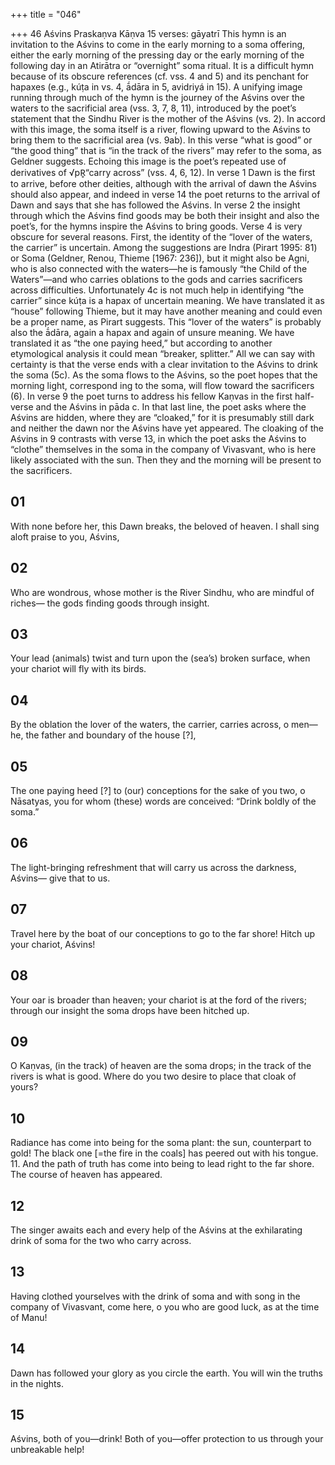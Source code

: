 +++
title = "046"

+++
46
Aśvins
Praskaṇva Kāṇva
15 verses: gāyatrī
This hymn is an invitation to the Aśvins to come in the early morning to a soma  offering, either the early morning of the pressing day or the early morning of  the following day in an Atirātra or “overnight” soma ritual. It is a difficult hymn  because of its obscure references (cf. vss. 4 and 5) and its penchant for hapaxes (e.g.,  kúṭa in vs. 4, ā́dāra in 5, avidriyá in 15).
A unifying image running through much of the hymn is the journey of the  Aśvins over the waters to the sacrificial area (vss. 3, 7, 8, 11), introduced by the  poet’s statement that the Sindhu River is the mother of the Aśvins (vs. 2). In  accord with this image, the soma itself is a river, flowing upward to the Aśvins  to bring them to the sacrificial area (vs. 9ab). In this verse “what is good” or “the  good thing” that is “in the track of the rivers” may refer to the soma, as Geldner  suggests. Echoing this image is the poet’s repeated use of derivatives of √pR̥“carry  across” (vss. 4, 6, 12).
In verse 1 Dawn is the first to arrive, before other deities, although with the  arrival of dawn the Aśvins should also appear, and indeed in verse 14 the poet  returns to the arrival of Dawn and says that she has followed the Aśvins. In verse 2  the insight through which the Aśvins find goods may be both their insight and also  the poet’s, for the hymns inspire the Aśvins to bring goods. Verse 4 is very obscure  for several reasons. First, the identity of the “lover of the waters, the carrier” is  uncertain. Among the suggestions are Indra (Pirart 1995: 81) or Soma (Geldner,  Renou, Thieme [1967: 236]), but it might also be Agni, who is also connected with  the waters—he is famously “the Child of the Waters”—and who carries oblations  to the gods and carries sacrificers across difficulties. Unfortunately 4c is not much  help in identifying “the carrier” since kúṭa is a hapax of uncertain meaning. We  have translated it as “house” following Thieme, but it may have another meaning  and could even be a proper name, as Pirart suggests. This “lover of the waters”  is probably also the ā́dāra, again a hapax and again of unsure meaning. We have  translated it as “the one paying heed,” but according to another etymological  analysis it could mean “breaker, splitter.” All we can say with certainty is that  the verse ends with a clear invitation to the Aśvins to drink the soma (5c). As the soma flows to the Aśvins, so the poet hopes that the morning light, correspond ing to the soma, will flow toward the sacrificers (6). In verse 9 the poet turns to  address his fellow Kaṇvas in the first half-verse and the Aśvins in pāda c. In that  last line, the poet asks where the Aśvins are hidden, where they are “cloaked,” for  it is presumably still dark and neither the dawn nor the Aśvins have yet appeared.  The cloaking of the Aśvins in 9 contrasts with verse 13, in which the poet asks the  Aśvins to “clothe” themselves in the soma in the company of Vivasvant, who is  here likely associated with the sun. Then they and the morning will be present to  the sacrificers.
## 01
With none before her, this Dawn breaks, the beloved of heaven.
I shall sing aloft praise to you, Aśvins,
## 02
Who are wondrous, whose mother is the River Sindhu, who are mindful  of riches—
the gods finding goods through insight.
## 03
Your lead (animals) twist and turn upon the (sea’s) broken surface, when your chariot will fly with its birds.
## 04
By the oblation the lover of the waters, the carrier, carries
across, o men—
he, the father and boundary of the house [?],
## 05
The one paying heed [?] to (our) conceptions for the sake of you two, o  Nāsatyas, you for whom (these) words are conceived:
“Drink boldly of the soma.”
## 06
The light-bringing refreshment that will carry us across the darkness,  Aśvins—
give that to us.
## 07
Travel here by the boat of our conceptions to go to the far shore! Hitch up your chariot, Aśvins!
## 08
Your oar is broader than heaven; your chariot is at the ford of the rivers; through our insight the soma drops have been hitched up.
## 09
O Kaṇvas, (in the track) of heaven are the soma drops; in the track of  the rivers is what is good.
Where do you two desire to place that cloak of yours?
## 10
Radiance has come into being for the soma plant: the sun, counterpart  to gold!
The black one [=the fire in the coals] has peered out with his tongue. 11. And the path of truth has come into being to lead right to the far shore. The course of heaven has appeared.
## 12
The singer awaits each and every help of the Aśvins
at the exhilarating drink of soma for the two who carry across.
## 13
Having clothed yourselves with the drink of soma and with song in the  company of Vivasvant,
come here, o you who are good luck, as at the time of Manu!

## 14
Dawn has followed your glory as you circle the earth.
You will win the truths in the nights.
## 15
Aśvins, both of you—drink! Both of you—offer protection to us through your unbreakable help!